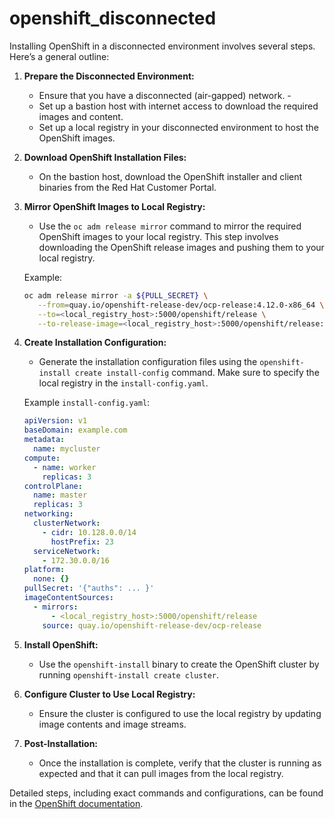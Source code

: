 # openshift_disconnected

Installing OpenShift in a disconnected environment involves several steps. Here’s a general outline:

1. **Prepare the Disconnected Environment:**
   - Ensure that you have a disconnected (air-gapped) network.
         - 
   - Set up a bastion host with internet access to download the required images and content.
   - Set up a local registry in your disconnected environment to host the OpenShift images.

2. **Download OpenShift Installation Files:**
   - On the bastion host, download the OpenShift installer and client binaries from the Red Hat Customer Portal.

3. **Mirror OpenShift Images to Local Registry:**
   - Use the `oc adm release mirror` command to mirror the required OpenShift images to your local registry. This step involves downloading the OpenShift release images and pushing them to your local registry.

   Example:
   ```sh
   oc adm release mirror -a ${PULL_SECRET} \
      --from=quay.io/openshift-release-dev/ocp-release:4.12.0-x86_64 \
      --to=<local_registry_host>:5000/openshift/release \
      --to-release-image=<local_registry_host>:5000/openshift/release:4.12.0-x86_64
   ```

4. **Create Installation Configuration:**
   - Generate the installation configuration files using the `openshift-install create install-config` command. Make sure to specify the local registry in the `install-config.yaml`.

   Example `install-config.yaml`:
   ```yaml
   apiVersion: v1
   baseDomain: example.com
   metadata:
     name: mycluster
   compute:
     - name: worker
       replicas: 3
   controlPlane:
     name: master
     replicas: 3
   networking:
     clusterNetwork:
       - cidr: 10.128.0.0/14
         hostPrefix: 23
     serviceNetwork:
       - 172.30.0.0/16
   platform:
     none: {}
   pullSecret: '{"auths": ... }'
   imageContentSources:
     - mirrors:
         - <local_registry_host>:5000/openshift/release
       source: quay.io/openshift-release-dev/ocp-release
   ```

5. **Install OpenShift:**
   - Use the `openshift-install` binary to create the OpenShift cluster by running `openshift-install create cluster`.

6. **Configure Cluster to Use Local Registry:**
   - Ensure the cluster is configured to use the local registry by updating image contents and image streams.

7. **Post-Installation:**
   - Once the installation is complete, verify that the cluster is running as expected and that it can pull images from the local registry.

Detailed steps, including exact commands and configurations, can be found in the [OpenShift documentation](https://docs.openshift.com/container-platform/latest/installing/installing-restricted-networks-preparations.html).
